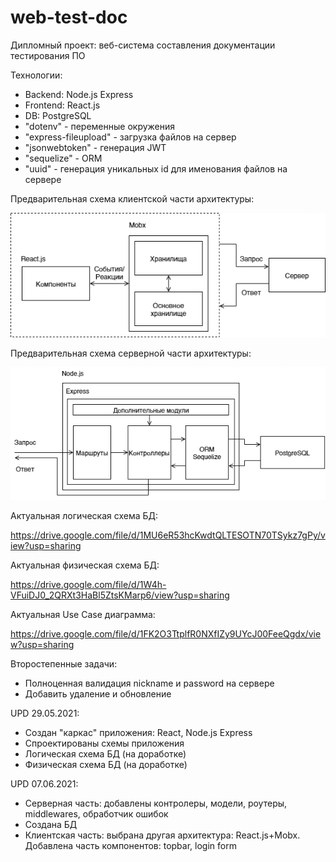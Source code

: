 # web-test-doc

Дипломный проект: веб-система составления документации тестирования ПО

Технологии:

- Backend: Node.js Express
- Frontend: React.js
- DB: PostgreSQL
- "dotenv" - переменные окружения
- "express-fileupload" - загрузка файлов на сервер
- "jsonwebtoken" - генерация JWT
- "sequelize" - ORM
- "uuid" - генерация уникальных id для именования файлов на сервере

Предварительная схема клиентской части архитектуры:

![architecture_schema](/figure/ClientSideDiagramm.png "Схема архитектуры")

Предварительная схема серверной части архитектуры:

![serverside_schema](/figure/ServerSideDiagramm.png "Схема серверной архитектуры")

Актуальная логическая схема БД:

<https://drive.google.com/file/d/1MU6eR53hcKwdtQLTESOTN70TSykz7gPy/view?usp=sharing>

Актуальная физическая схема БД:

<https://drive.google.com/file/d/1W4h-VFuiDJ0_2QRXt3HaBl5ZtsKMarp6/view?usp=sharing>

Актуальная Use Case диаграмма:

<https://drive.google.com/file/d/1FK2O3TtplfR0NXfIZy9UYcJ00FeeQgdx/view?usp=sharing>

Второстепенные задачи:

- Полноценная валидация nickname и password на сервере
- Добавить удаление и обновление

UPD 29.05.2021:

- Создан "каркас" приложения: React, Node.js Express
- Спроектированы схемы приложения
- Логическая схема БД (на доработке)
- Физическая схема БД (на доработке)

UPD 07.06.2021:

- Серверная часть: добавлены контролеры, модели, роутеры, middlewares, обработчик ошибок
- Создана БД
- Клиентская часть: выбрана другая архитектура: React.js+Mobx. Добавлена часть компонентов: topbar, login form
